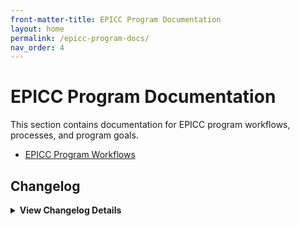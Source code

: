 ```yaml
---
front-matter-title: EPICC Program Documentation
layout: home
permalink: /epicc-program-docs/
nav_order: 4
---
```


<!-- Folder-level landing page for doc/programs/epicc-program-docs/ -->

# EPICC Program Documentation

This section contains documentation for EPICC program workflows, processes, and program goals.

- [EPICC Program Workflows]({{site.baseurl}}/epicc-workflows/)

## Changelog

<details markdown="1">
  <summary><strong>View Changelog Details</strong></summary>

### 2025

- **2025-10-04**: Adds collapsible `<details markdown="1"></details>` section to the changelog. Adds year subsection to better organize long changelog lists.
- **2025-09-22**: Adds `nav_order:` field and comment.
- **2025-09-19**: Adds initial Markdown file.

</details>
